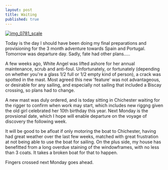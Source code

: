 ```yaml
---
layout: post
title: Waiting
published: true
---
```


[![img\_0781\_scale]({{site.baseurl}}/assets/img_0781_scale.jpg)](http://digicasts.org/whiteangel/2011/05/11/12/img_0781_scale/)

Today is the day I should have been doing my final preparations and provisioning for the 3 month adventure towards Spain and Portugal. Tomorrow was departure day. Sadly, fate had other plans.....

A few weeks ago, White Angel was lifted ashore for her annual maintenance, scrub and anti-foul. Unfortunately, or fortunately (depending on whether you're a glass 1/2 full or 1/2 empty kind of person), a crack was spotted in the mast. Most agreed this new 'feature' was not advantageous, or desirable for any sailing, and especially not sailing that included a Biscay crossing, so plans had to change.

A new mast was duly ordered, and is today sitting in Chichester waiting for the rigger to confirm when work may start, which includes new riggng given the old girl celebrated her 10th birthday this year. Next Monday is the provsional date, which I hope will enable departure on the voyage of discovery the following week.

It will be good to be afloat if only motoring the boat to Chichester, having had great weather over the last few weeks, matched with great frustration at not being able to use the boat for sailing. On the plus side, my house has benefitted from a long overdue staining of the windowframes, with no less than 3 coats. It takes a broken boat for that to happen.

Fingers crossed next Monday goes ahead.
